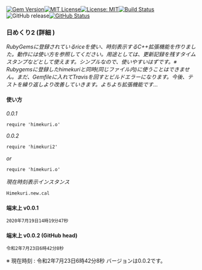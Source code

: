 [![Gem Version](https://badge.fury.io/rb/himekuri2.svg)](http://badge.fury.io/rb/zinbeijett)[![MIT License](http://img.shields.io/badge/license-MIT-blue.svg?style=flat)](LICENSE)[![License: MIT](https://img.shields.io/badge/License-MIT-yellow.svg)](https://opensource.org/licenses/MIT)[![Build Status](https://travis-ci.org/takkii/himekuri2.svg?branch=master)](https://travis-ci.org/takkii/himekuri2)![GitHub release](https://img.shields.io/github/release/takkii/himekuri2.svg?style=flat)[![GitHub Status](https://img.shields.io/github/last-commit/takkii/himekuri2.svg?style=flat)](GitHub)

### 日めくり2 (詳細 )

_RubyGemsに登録されているriceを使い、時刻表示するC++拡張機能を作りました。動作には使い方を参照してください。用途としては、更新記録を残すタイムスタンプなどとして使えます。シンプルなので、使いやすいはずです。※ Rubygemsに登録したhimekuriと同時(同じファイル内)に使うことはできません。まだ、Gemfileに入れてTravisを回すとビルドエラーになります。今後、テストを繰り返しより改善していきます。よちよち拡張機能です..._

#### 使い方

_0.0.1_

```markdown
require 'himekuri.o'
```

_0.0.2_

```markdown
require 'himekuri2'
```

_or_

```markdown
require 'himekuri.o'
```

_現在時刻表示インスタンス_

```markdown
Himekuri.new.cal
```

#### 端末上 v0.0.1

```markdown
2020年7月19日14時19分47秒
```

#### 端末上 v0.0.2 (GitHub head)

```markdown
令和2年7月23日6時42分8秒
```

※ 現在時刻 : 令和2年7月23日6時42分8秒 バージョンは0.0.2です。
